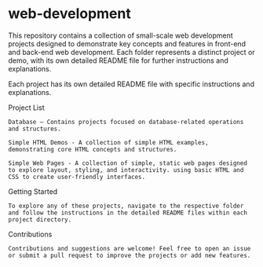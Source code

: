 # web-development

This repository contains a collection of small-scale web development projects designed to demonstrate key concepts and features in front-end and back-end web development. Each folder represents a distinct project or demo, with its own detailed README file for further instructions and explanations.

Each project has its own detailed README file with specific instructions and explanations.

Project List

	Database – Contains projects focused on database-related operations and structures.
	
	Simple HTML Demos - A collection of simple HTML examples, demonstrating core HTML concepts and structures.
	
	Simple Web Pages - A collection of simple, static web pages designed to explore layout, styling, and interactivity. using basic HTML and CSS to create user-friendly interfaces.

Getting Started

	To explore any of these projects, navigate to the respective folder and follow the instructions in the detailed README files within each project directory.

Contributions

	Contributions and suggestions are welcome! Feel free to open an issue or submit a pull request to improve the projects or add new features.
